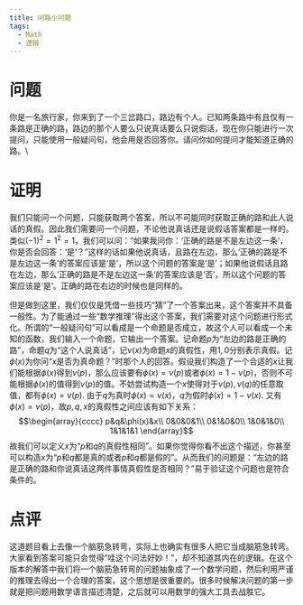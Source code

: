 ```yaml
---
title: 问路小问题
tags:
  - Math
  - 逻辑
---
```


# 问题
你是一名旅行家，你来到了一个三岔路口，路边有个人。已知两条路中有且仅有一条路是正确的路，路边的那个人要么只说真话要么只说假话，现在你只能进行一次提问，只能使用一般疑问句，他会用是否回答你。请问你如何提问才能知道正确的路。\\
# 证明
我们只能问一个问题，只能获取两个答案，所以不可能同时获取正确的路和此人说话的真假。因此我们需要问一个问题，不论他说真话还是说假话答案都是一样的。类似$(-1)^2=1^2=1$，我们可以问：“如果我问你：‘正确的路是不是左边这一条’，你是否会回答：‘是’？”这样的话如果他说真话，且路在左边，那么‘正确的路是不是左边这一条’的答案应该是‘是’，所以这个问题的答案是‘是’；如果他说假话且路在左边，那么‘正确的路是不是左边这一条’的答案应该是‘否’，所以这个问题的答案应该是‘是’。正确的路在右边的时候也是同样的。


但是做到这里，我们仅仅是凭借一些技巧“猜”了一个答案出来，这个答案并不具备一般性。为了能通过一些“数学推理”得出这个答案，我们需要对这个问题进行形式化。所谓的“一般疑问句”可以看成是一个命题是否成立，故这个人可以看成一个未知的函数，我们输入一个命题，它输出一个答案。记命题$p$为“左边的路是正确的路”，命题$q$为“这个人说真话”，记$\nu(x)$为命题$x$的真假性，用$1,0$分别表示真假。记$\phi(x)$为你问“$x$是否为真命题？”时那个人的回答。假设我们构造了一个合适的$x$让我们能根据$\phi(x)$得到$\nu(p)$，那么应该要有$\phi(x)=\nu(p)$或者$\phi(x)=1-\nu(p)$，否则不可能根据$\phi(x)$的值得到$\nu(p)$的值。不妨尝试构造一个$x$使得对于$\nu(p),\nu(q)$的任意取值，都有$\phi(x)=\nu(p)$. 由于$q$为真时$\phi(x)=\nu(x)$，$q$为假时$\phi(x)=1-\nu(x)$. 又有$\phi(x)=\nu(p)$，故$p,q,x$的真假性之间应该有如下关系：
$$\begin{array}{cccc}
p&q&\phi(x)&x\\
0&0&0&1\\
0&1&0&0\\
1&0&1&0\\
1&1&1&1
\end{array}$$
故我们可以定义$x$为“$p$和$q$的真假性相同”。如果你觉得你看不出这个描述，你甚至可以构造$x$为“$p$和$q$都是真的或者$p$和$q$都是假的”。从而我们的问题是：“左边的路是正确的路和你说真话这两件事情真假性是否相同？”易于验证这个问题也是符合条件的。
# 点评
这道题目看上去像一个脑筋急转弯，实际上也确实有很多人把它当成脑筋急转弯。大家看到答案可能只会觉得“哇这个问法好妙！”，却不知道其内在的逻辑。在这个版本的解答中我们将一个脑筋急转弯的问题抽象成了一个数学问题，然后利用严谨的推理去得出一个合理的答案，这个思想是很重要的。很多时候解决问题的第一步就是把问题用数学语言描述清楚，之后就可以用数学的强大工具去战胜它。

